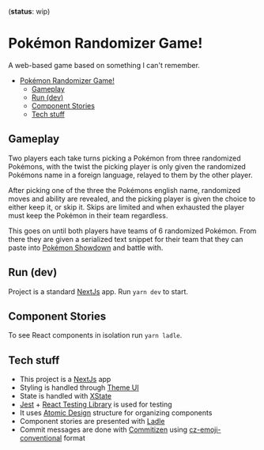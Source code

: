 (**status**: wip)

# Pokémon Randomizer Game!

A web-based game based on something I can't remember.

- [Pokémon Randomizer Game!](#pokémon-randomizer-game)
  - [Gameplay](#gameplay)
  - [Run (dev)](#run-dev)
  - [Component Stories](#component-stories)
  - [Tech stuff](#tech-stuff)

## Gameplay

Two players each take turns picking a Pokémon from three randomized Pokémons, with the twist the picking player is only given the randomized Pokémons name in a foreign language, relayed to them by the other player.

After picking one of the three the Pokémons english name, randomized moves and ability are revealed, and the picking player is given the choice to either keep it, or skip it. Skips are limited and when exhausted the player must keep the Pokémon in their team regardless.

This goes on until both players have teams of 6 randomized Pokémon. From there they are given a serialized text snippet for their team that they can paste into [Pokémon Showdown](https://pokemonshowdown.com/) and battle with.

## Run (dev)

Project is a standard [NextJs](https://nextjs.org/) app. Run `yarn dev` to start.

## Component Stories

To see React components in isolation run `yarn ladle`.

## Tech stuff

- This project is a [NextJs](https://nextjs.org/) app
- Styling is handled through [Theme UI](https://theme-ui.com)
- State is handled with [XState](https://xstate.js.org/)
- [Jest](https://jestjs.io/) + [React Testing Library](https://testing-library.com/) is used for testing
- It uses [Atomic Design](https://xd.adobe.com/ideas/process/ui-design/atomic-design-principles-methodology-101/) structure for organizing components
- Component stories are presented with [Ladle](https://ladle.dev/)
- Commit messages are done with [Commitizen](https://github.com/commitizen/cz-cli) using [cz-emoji-conventional](https://www.npmjs.com/package/cz-emoji-conventional) format

